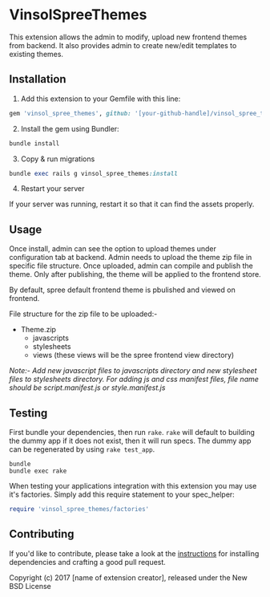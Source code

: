 VinsolSpreeThemes
==================

This extension allows the admin to modify, upload new frontend themes from backend. It also provides admin to create new/edit templates to existing themes.


## Installation

1. Add this extension to your Gemfile with this line:
  ```ruby
  gem 'vinsol_spree_themes', github: '[your-github-handle]/vinsol_spree_themes'
  ```

2. Install the gem using Bundler:
  ```ruby
  bundle install
  ```

3. Copy & run migrations
  ```ruby
  bundle exec rails g vinsol_spree_themes:install
  ```

4. Restart your server

  If your server was running, restart it so that it can find the assets properly.


## Usage

Once install, admin can see the option to upload themes under configuration tab at backend. Admin needs to upload the theme zip file in specific file structure. Once uploaded, admin can compile and publish the theme. Only after publishing, the theme will be applied to the frontend store.

By default, spree default frontend theme is pbulished and viewed on frontend.

File structure for the zip file to be uploaded:-
* Theme.zip
  * javascripts
  * stylesheets
  * views (these views will be the spree frontend view directory)

*Note:- Add new javascript files to javascripts directory and new stylesheet files to stylesheets directory. For adding js and css manifest files, file name should be script.manifest.js or style.manifest.js*


## Testing

First bundle your dependencies, then run `rake`. `rake` will default to building the dummy app if it does not exist, then it will run specs. The dummy app can be regenerated by using `rake test_app`.

```shell
bundle
bundle exec rake
```

When testing your applications integration with this extension you may use it's factories.
Simply add this require statement to your spec_helper:

```ruby
require 'vinsol_spree_themes/factories'
```


## Contributing

If you'd like to contribute, please take a look at the
[instructions](CONTRIBUTING.md) for installing dependencies and crafting a good
pull request.

Copyright (c) 2017 [name of extension creator], released under the New BSD License
